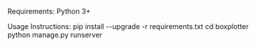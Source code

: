 Requirements:
Python 3+

Usage Instructions:
pip install --upgrade -r requirements.txt
cd boxplotter
python manage.py runserver